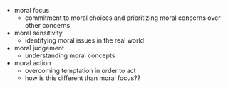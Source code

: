  - moral focus
   - commitment to moral choices and prioritizing moral concerns over other concerns
 - moral sensitivity
   - identifying moral issues in the real world
 - moral judgement
   - understanding moral concepts
 - moral action
   - overcoming temptation in order to act
   - how is this different than moral focus??
